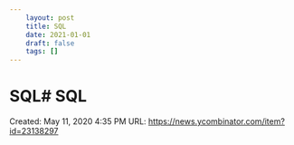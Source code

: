 ```yaml
---
 	layout: post
 	title: SQL
 	date: 2021-01-01
 	draft: false
 	tags: []
---
```


# SQL# SQL
Created: May 11, 2020 4:35 PM
URL: https://news.ycombinator.com/item?id=23138297
